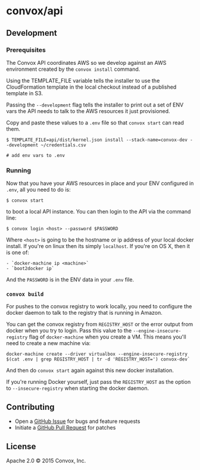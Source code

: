 # convox/api

## Development

### Prerequisites

The Convox API coordinates AWS so we develop against an AWS environment created
by the `convox install` command.

Using the TEMPLATE_FILE variable tells the installer to use the CloudFormation
template in the local checkout instead of a published template in S3.

Passing the `--development` flag tells the installer to print out a set of ENV
vars the API needs to talk to the AWS resources it just provisioned.

Copy and paste these values to a `.env` file so that `convox start` can read them.

    $ TEMPLATE_FILE=api/dist/kernel.json install --stack-name=convox-dev --development ~/credentials.csv

    # add env vars to .env

### Running

Now that you have your AWS resources in place and your ENV configured in `.env`, all you need to do is:

    $ convox start

to boot a local API instance. You can then login to the API via the command line:

    $ convox login <host> --password $PASSWORD

Where `<host>` is going to be the hostname or ip address of your local docker install. If you're on linux
then its simply `localhost`. If you're on OS X, then it is one of:

    - `docker-machine ip <machine>`
    - `boot2docker ip`

And the `PASSWORD` is in the ENV data in your `.env` file.

### `convox build`

For pushes to the convox registry to work locally, you need to configure the docker daemon to talk to the
registry that is running in Amazon.

You can get the convox registry from `REGISTRY_HOST` or the error output from docker when you try
to login. Pass this value to the `--engine-insecure-registry` flag of `docker-machine`
when you create a VM. This means you'll need to create a new machine via:

    docker-machine create --driver virtualbox --engine-insecure-registry $(cat .env | grep REGISTRY_HOST | tr -d 'REGISTRY_HOST=') convox-dev`

And then do `convox start` again against this new docker installation.

If you're running Docker yourself, just pass the `REGISTRY_HOST` as the option to  `--insecure-registry` when starting
the docker daemon.



## Contributing

* Open a [GitHub Issue](https://github.com/convox/rack/issues/new) for bugs and feature requests
* Initiate a [GitHub Pull Request](https://help.github.com/articles/using-pull-requests/) for patches

## License

Apache 2.0 &copy; 2015 Convox, Inc.
